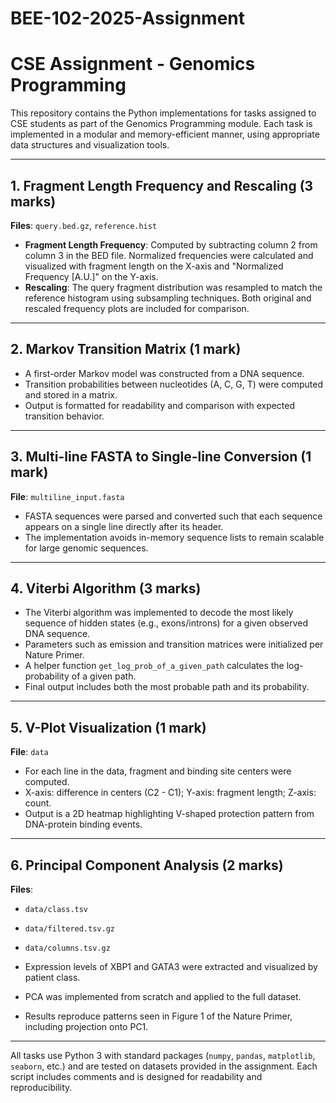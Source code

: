 # BEE-102-2025-Assignment

# CSE Assignment - Genomics Programming

This repository contains the Python implementations for tasks assigned to CSE students as part of the Genomics Programming module. Each task is implemented in a modular and memory-efficient manner, using appropriate data structures and visualization tools.

---

## 1. Fragment Length Frequency and Rescaling (3 marks)

**Files**: `query.bed.gz`, `reference.hist`

- **Fragment Length Frequency**: Computed by subtracting column 2 from column 3 in the BED file. Normalized frequencies were calculated and visualized with fragment length on the X-axis and "Normalized Frequency [A.U.]" on the Y-axis.
- **Rescaling**: The query fragment distribution was resampled to match the reference histogram using subsampling techniques. Both original and rescaled frequency plots are included for comparison.

---

## 2. Markov Transition Matrix (1 mark)

- A first-order Markov model was constructed from a DNA sequence.
- Transition probabilities between nucleotides (A, C, G, T) were computed and stored in a matrix.
- Output is formatted for readability and comparison with expected transition behavior.

---

## 3. Multi-line FASTA to Single-line Conversion (1 mark)

**File**: `multiline_input.fasta`

- FASTA sequences were parsed and converted such that each sequence appears on a single line directly after its header.
- The implementation avoids in-memory sequence lists to remain scalable for large genomic sequences.

---

## 4. Viterbi Algorithm (3 marks)

- The Viterbi algorithm was implemented to decode the most likely sequence of hidden states (e.g., exons/introns) for a given observed DNA sequence.
- Parameters such as emission and transition matrices were initialized per Nature Primer.
- A helper function `get_log_prob_of_a_given_path` calculates the log-probability of a given path.
- Final output includes both the most probable path and its probability.

---

## 5. V-Plot Visualization (1 mark)

**File**: `data`

- For each line in the data, fragment and binding site centers were computed.
- X-axis: difference in centers (C2 - C1); Y-axis: fragment length; Z-axis: count.
- Output is a 2D heatmap highlighting V-shaped protection pattern from DNA-protein binding events.

---

## 6. Principal Component Analysis (2 marks)

**Files**:  
- `data/class.tsv`  
- `data/filtered.tsv.gz`  
- `data/columns.tsv.gz`

- Expression levels of XBP1 and GATA3 were extracted and visualized by patient class.
- PCA was implemented from scratch and applied to the full dataset.
- Results reproduce patterns seen in Figure 1 of the Nature Primer, including projection onto PC1.

---

All tasks use Python 3 with standard packages (`numpy`, `pandas`, `matplotlib`, `seaborn`, etc.) and are tested on datasets provided in the assignment. Each script includes comments and is designed for readability and reproducibility.

